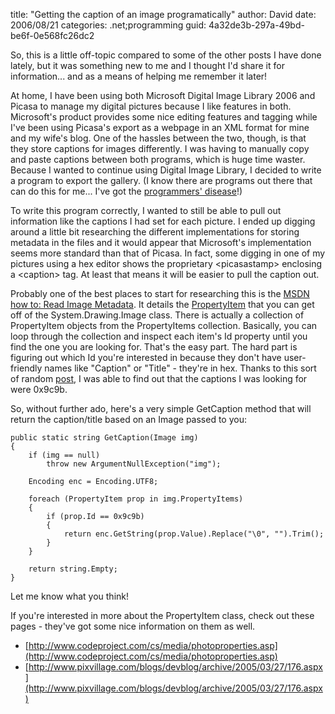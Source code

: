 
title: "Getting the caption of an image programatically"
author: David
date: 2006/08/21
categories: .net;programming
guid: 4a32de3b-297a-49bd-be6f-0e568fc26dc2

So, this is a little off-topic compared to some of the other posts I have done lately, but it was something new to me and I thought I'd share it for information... and as a means of helping me remember it later! 

At home, I have been using both Microsoft Digital Image Library 2006 and Picasa to manage my digital pictures because I like features in both. Microsoft's product provides some nice editing features and tagging while I've been using Picasa's export as a webpage in an XML format for mine and my wife's blog. One of the hassles between the two, though, is that they store captions for images differently. I was having to manually copy and paste captions between both programs, which is huge time waster. Because I wanted to continue using Digital Image Library, I decided to write a program to export the gallery. (I know there are programs out there that can do this for me... I've got the [programmers' disease](http://blogs.msdn.com/abhinaba/archive/2005/12/12/502661.aspx)!) 

To write this program correctly, I wanted to still be able to pull out information like the captions I had set for each picture. I ended up digging around a little bit researching the different implementations for storing metadata in the files and it would appear that Microsoft's implementation seems more standard than that of Picasa. In fact, some digging in one of my pictures using a hex editor shows the proprietary &lt;picasastamp&gt; enclosing a &lt;caption&gt; tag. At least that means it will be easier to pull the caption out. 

Probably one of the best places to start for researching this is the [MSDN how to: Read Image Metadata](http://msdn2.microsoft.com/en-us/library/xddt0dz7.aspx). It details the [PropertyItem](http://msdn2.microsoft.com/en-us/library/system.drawing.imaging.propertyitem.aspx) that you can get off of the System.Drawing.Image class. There is actually a collection of PropertyItem objects from the PropertyItems collection. Basically, you can loop through the collection and inspect each item's Id property until you find the one you are looking for. That's the easy part. The hard part is figuring out which Id you're interested in because they don't have user-friendly names like "Caption" or "Title" - they're in hex. Thanks to this sort of random [post](http://www.planet-source-code.com/vb/Discussion/AskAProShowPost.asp?lngTopicId=36106&TopicCategory=other&Flag=2&lngWId=10), I was able to find out that the captions I was looking for were 0x9c9b. 

So, without further ado, here's a very simple GetCaption method that will return the caption/title based on an Image passed to you:

    public static string GetCaption(Image img)
    {
        if (img == null) 
            throw new ArgumentNullException("img");

        Encoding enc = Encoding.UTF8;

        foreach (PropertyItem prop in img.PropertyItems)
        {
            if (prop.Id == 0x9c9b)
            {
                return enc.GetString(prop.Value).Replace("\0", "").Trim();
            }
        }

        return string.Empty;
    }

Let me know what you think!

If you're interested in more about the PropertyItem class, check out these pages - they've got some nice information on them as well.

- [http://www.codeproject.com/cs/media/photoproperties.asp](http://www.codeproject.com/cs/media/photoproperties.asp)
- [http://www.pixvillage.com/blogs/devblog/archive/2005/03/27/176.aspx](http://www.pixvillage.com/blogs/devblog/archive/2005/03/27/176.aspx)


